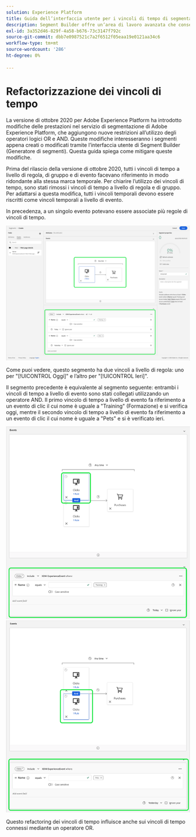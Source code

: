 ```yaml
---
solution: Experience Platform
title: Guida dell’interfaccia utente per i vincoli di tempo di segmentazione con refactoring
description: Segment Builder offre un’area di lavoro avanzata che consente di interagire con gli elementi dati del profilo. L’area di lavoro fornisce controlli intuitivi per la creazione e la modifica di regole, ad esempio le tessere trascinate utilizzate per rappresentare le proprietà dei dati.
exl-id: 3a352d46-829f-4a58-b676-73c3147f792c
source-git-commit: dbb7e0987521c7a2f6512f05eaa19e0121aa34c6
workflow-type: tm+mt
source-wordcount: '286'
ht-degree: 0%

---
```


# Refactorizzazione dei vincoli di tempo

La versione di ottobre 2020 per Adobe Experience Platform ha introdotto modifiche delle prestazioni nel servizio di segmentazione di Adobe Experience Platform, che aggiungono nuove restrizioni all’utilizzo degli operatori logici OR e AND. Queste modifiche interesseranno i segmenti appena creati o modificati tramite l’interfaccia utente di Segment Builder (Generatore di segmenti). Questa guida spiega come mitigare queste modifiche.

Prima del rilascio della versione di ottobre 2020, tutti i vincoli di tempo a livello di regola, di gruppo e di evento facevano riferimento in modo ridondante alla stessa marca temporale. Per chiarire l’utilizzo dei vincoli di tempo, sono stati rimossi i vincoli di tempo a livello di regola e di gruppo. Per adattarsi a questa modifica, tutti i vincoli temporali devono essere riscritti come vincoli temporali a livello di evento.

In precedenza, a un singolo evento potevano essere associate più regole di vincoli di tempo.

![Lo stile precedente dei vincoli di tempo è evidenziato nel Generatore di segmenti.](../images/ui/segment-refactoring/former-time-constraint.png)

Come puoi vedere, questo segmento ha due vincoli a livello di regola: uno per &quot;[!UICONTROL Oggi]&quot; e l’altro per &quot;[!UICONTROL Ieri]&quot;.

Il segmento precedente è equivalente al segmento seguente: entrambi i vincoli di tempo a livello di evento sono stati collegati utilizzando un operatore AND. Il primo vincolo di tempo a livello di evento fa riferimento a un evento di clic il cui nome è uguale a &quot;Training&quot; (Formazione) e si verifica oggi, mentre il secondo vincolo di tempo a livello di evento fa riferimento a un evento di clic il cui nome è uguale a &quot;Pets&quot; e si è verificato ieri.

![Il nuovo stile di restrizioni temporali viene evidenziato nel Generatore di segmenti.](../images/ui/segment-refactoring/time-constraint-1.png) ![Il nuovo stile di restrizioni temporali viene evidenziato nel Generatore di segmenti.](../images/ui/segment-refactoring/time-constraint-2.png)

Questo refactoring dei vincoli di tempo influisce anche sui vincoli di tempo connessi mediante un operatore OR.
